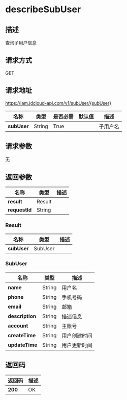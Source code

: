 # describeSubUser


## 描述
查询子用户信息

## 请求方式
GET

## 请求地址
https://iam.jdcloud-api.com/v1/subUser/{subUser}

|名称|类型|是否必需|默认值|描述|
|---|---|---|---|---|
|**subUser**|String|True| |子用户名|

## 请求参数
无


## 返回参数
|名称|类型|描述|
|---|---|---|
|**result**|Result| |
|**requestId**|String| |

### Result
|名称|类型|描述|
|---|---|---|
|**subUser**|SubUser| |
### SubUser
|名称|类型|描述|
|---|---|---|
|**name**|String|用户名|
|**phone**|String|手机号码|
|**email**|String|邮箱|
|**description**|String|描述信息|
|**account**|String|主账号|
|**createTime**|String|用户创建时间|
|**updateTime**|String|用户更新时间|

## 返回码
|返回码|描述|
|---|---|
|**200**|OK|
